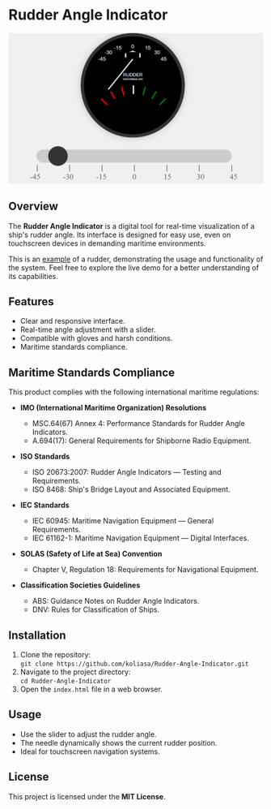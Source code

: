 # Rudder Angle Indicator

![Rudder Angle Indicator](/example.png)

## Overview

The **Rudder Angle Indicator** is a digital tool for real-time visualization of a ship's rudder angle. Its interface is designed for easy use, even on touchscreen devices in demanding maritime environments.

This is an [example](https://koliasa.github.io/Rudder-Angle-Indicator/) of a rudder, demonstrating the usage and functionality of the system. Feel free to explore the live demo for a better understanding of its capabilities.

## Features

- Clear and responsive interface.
- Real-time angle adjustment with a slider.
- Compatible with gloves and harsh conditions.
- Maritime standards compliance.

## Maritime Standards Compliance

This product complies with the following international maritime regulations:

- **IMO (International Maritime Organization) Resolutions**

  - MSC.64(67) Annex 4: Performance Standards for Rudder Angle Indicators.
  - A.694(17): General Requirements for Shipborne Radio Equipment.

- **ISO Standards**

  - ISO 20673:2007: Rudder Angle Indicators — Testing and Requirements.
  - ISO 8468: Ship's Bridge Layout and Associated Equipment.

- **IEC Standards**

  - IEC 60945: Maritime Navigation Equipment — General Requirements.
  - IEC 61162-1: Maritime Navigation Equipment — Digital Interfaces.

- **SOLAS (Safety of Life at Sea) Convention**

  - Chapter V, Regulation 18: Requirements for Navigational Equipment.

- **Classification Societies Guidelines**
  - ABS: Guidance Notes on Rudder Angle Indicators.
  - DNV: Rules for Classification of Ships.

## Installation

1. Clone the repository:  
   `git clone https://github.com/koliasa/Rudder-Angle-Indicator.git`
2. Navigate to the project directory:  
   `cd Rudder-Angle-Indicator`
3. Open the `index.html` file in a web browser.

## Usage

- Use the slider to adjust the rudder angle.
- The needle dynamically shows the current rudder position.
- Ideal for touchscreen navigation systems.

## License

This project is licensed under the **MIT License**.
